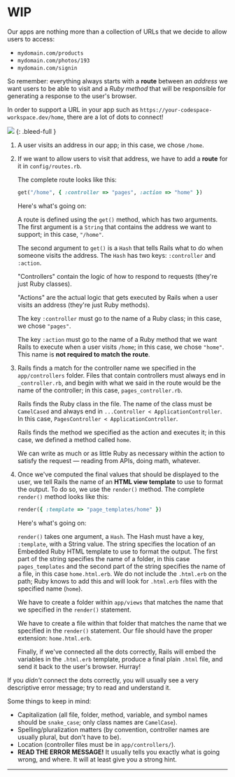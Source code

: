 # WIP

Our apps are nothing more than a collection of URLs that we decide to allow users to access:

 - `mydomain.com/products`
 - `mydomain.com/photos/193`
 - `mydomain.com/signin`

So remember: everything always starts with a **route** between an *address* we want users to be able to visit and a *Ruby method* that will be responsible for generating a response to the user's browser.

In order to support a URL in your app such as `https://your-codespace-workspace.dev/home`, there are a lot of dots to connect!

<!-- ![](/assets/rcav-flowchart/rcav-chart.png) -->
![](https://res.cloudinary.com/dmxgp9oq2/image/upload/v1689818165/rcav-chart_holgwv.png)
{: .bleed-full }

 1. A user visits an address in our app; in this case, we chose `/home`.
 2. If we want to allow users to visit that address, we have to add a **route** for it in `config/routes.rb`.
 
    The complete route looks like this:
    
    ```ruby
    get("/home", { :controller => "pages", :action => "home" })
    ```
    
    Here's what's going on:

    A route is defined using the `get()` method, which has two arguments. The first argument is a `String` that contains the address we want to support; in this case, `"/home"`.
    
    The second argument to `get()` is a `Hash` that tells Rails what to do when someone visits the address. The `Hash` has two keys: `:controller` and `:action`.
 
    "Controllers" contain the logic of how to respond to requests (they're just Ruby classes).
    
    "Actions" are the actual logic that gets executed by Rails when a user visits an address (they're just Ruby methods).
    
    The key `:controller` must go to the name of a Ruby class; in this case, we chose `"pages"`.
    
    The key `:action` must go to the name of a Ruby method that we want Rails to execute when a user visits `/home`; in this case, we chose `"home"`. This name is **not required to match the route**.
  
 3. Rails finds a match for the controller name we specified in the `app/controllers` folder. Files that contain controllers must always end in `_controller.rb`, and begin with what we said in the route would be the name of the controller; in this case, `pages_controller.rb`.
  
    Rails finds the Ruby class in the file. The name of the class must be `CamelCased` and always end in `...Controller < ApplicationController`. In this case, `PagesController < ApplicationController`.
    
    Rails finds the method we specified as the action and executes it; in this case, we defined a method called `home`.
    
    We can write as much or as little Ruby as necessary within the action to satisfy the request — reading from APIs, doing math, whatever.
  
4. Once we've computed the final values that should be displayed to the user, we tell Rails the name of an **HTML view template** to use to format the output. To do so, we use the `render()` method. The complete `render()` method looks like this:
    
    ```ruby
    render({ :template => "page_templates/home" })
    ```

    Here's what's going on:

    `render()` takes one argument, a `Hash`. The Hash must have a key, `:template`, with a String value. The string specifies the location of an Embedded Ruby HTML template to use to format the output. The first part of the string specifies the name of a folder, in this case `pages_templates` and the second part of the string specifies the name of a file, in this case `home.html.erb`. We do not include the `.html.erb` on the path; Ruby knows to add this and will look for `.html.erb` files with the specified name (`home`).
  
    We have to create a folder within `app/views` that matches the name that we specified in the `render()` statement.
  
    We have to create a file within that folder that matches the name that we specified in the `render()` statement. Our file should have the proper extension: `home.html.erb`.

    Finally, if we've connected all the dots correctly, Rails will embed the variables in the `.html.erb` template, produce a final plain `.html` file, and send it back to the user's browser. Hurray!
 
If you _didn't_ connect the dots correctly, you will usually see a very descriptive error message; try to read and understand it.

Some things to keep in mind:

 - Capitalization (all file, folder, method, variable, and symbol names should be `snake_case`; only class names are `CamelCase`).
 - Spelling/pluralization matters (by convention, controller names are usually plural, but don't have to be).
 - Location (controller files must be in `app/controllers/`).
 - **READ THE ERROR MESSAGE!** It usually tells you exactly what is going wrong, and where. It will at least give you a strong hint.

---
